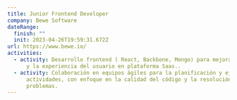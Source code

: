 ```yaml
---
title: Junior Frontend Developer
company: Bewe Software
dateRange:
  finish: ""
  init: 2023-04-26T19:59:31.672Z
url: https://www.bewe.io/
activities:
  - activity: Desarrollo frontend ( React, Backbone, Mongo) para mejorar la interfaz
      y la experiencia del usuario en plataforma Saas..
  - activity: Colaboración en equipos ágiles para la planificación y ejecución de
      actividades, con enfoque en la calidad del código y la resolución de
      problemas.
---
```

